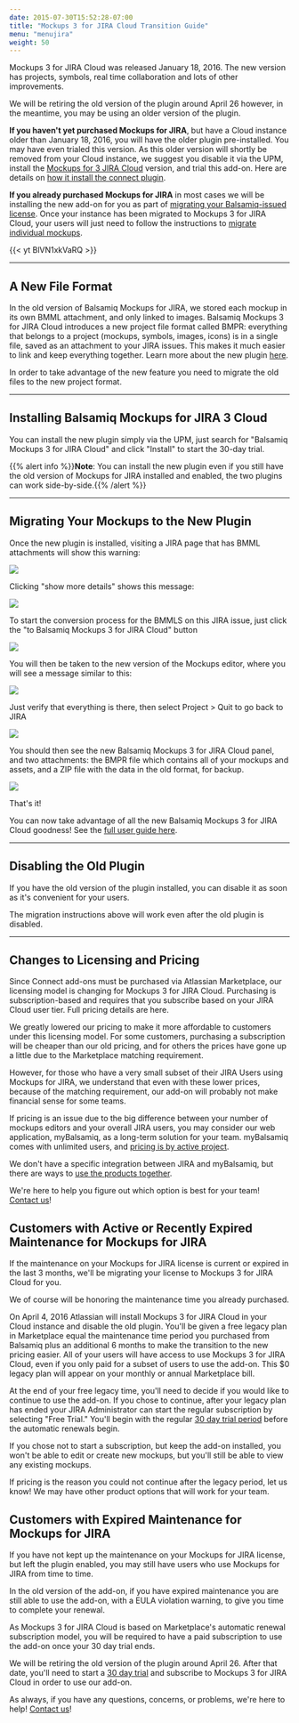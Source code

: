 ```yaml
---
date: 2015-07-30T15:52:28-07:00
title: "Mockups 3 for JIRA Cloud Transition Guide"
menu: "menujira"
weight: 50
---
```


Mockups 3 for JIRA Cloud was released January 18, 2016. The new version has projects, symbols, real time collaboration and lots of other improvements.

We will be retiring the old version of the plugin around April 26 however, in the meantime, you may be using an older version of the plugin.

**If you haven't yet purchased Mockups for JIRA**, but have a Cloud instance older than January 18, 2016, you will have the older plugin pre-installed. You may have even trialed this version. As this older version will shortly be removed from your Cloud instance, we suggest you disable it via the UPM, install the [Mockups for 3 JIRA Cloud](https://marketplace.atlassian.com/plugins/com.balsamiq.mockups.jira/cloud/overview) version, and trial this add-on. Here are details on [how it install the connect plugin](https://marketplace.atlassian.com/plugins/com.balsamiq.mockups.jira/cloud/installation).

**If you already purchased Mockups for JIRA** in most cases we will be installing the new add-on for you as part of [migrating your Balsamiq-issued license](#changes-to-licensing-and-pricing). Once your instance has been migrated to Mockups 3 for JIRA Cloud, your users will just need to follow the instructions to [migrate individual mockups](#migrating-your-mockups-to-the-new-plugin).

{{< yt BlVN1xkVaRQ >}}

---

## A New File Format

In the old version of Balsamiq Mockups for JIRA, we stored each mockup in its own BMML attachment, and only linked to images. Balsamiq Mockups 3 for JIRA Cloud introduces a new project file format called BMPR: everything that belongs to a project (mockups, symbols, images, icons) is in a single file, saved as an attachment to your JIRA issues. This makes it much easier to link and keep everything together. Learn more about the new plugin [here](/jira/user-guide-cloud).

In order to take advantage of the new feature you need to migrate the old files to the new project format.

---

## Installing Balsamiq Mockups for JIRA 3 Cloud

You can install the new plugin simply via the UPM, just search for "Balsamiq Mockups 3 for JIRA Cloud" and click "Install" to start the 30-day trial.

{{% alert info %}}**Note**: You can install the new plugin even if you still have the old version of Mockups for JIRA installed and enabled, the two plugins can work side-by-side.{{% /alert %}}

---

## Migrating Your Mockups to the New Plugin

Once the new plugin is installed, visiting a JIRA page that has BMML attachments will show this warning:

![](//media.balsamiq.com/img/support/docs/jira/transitionguide/transition1.png)

Clicking "show more details" shows this message:

![](//media.balsamiq.com/img/support/docs/jira/transitionguide/transition2.png)

To start the conversion process for the BMMLS on this JIRA issue, just click the "to Balsamiq Mockups 3 for JIRA Cloud" button

![](//media.balsamiq.com/img/support/docs/jira/transitionguide/transition3.png)

You will then be taken to the new version of the Mockups editor, where you will see a message similar to this:

![](//media.balsamiq.com/img/support/docs/jira/transitionguide/transition4.png)

Just verify that everything is there, then select Project > Quit to go back to JIRA

![](//media.balsamiq.com/img/support/docs/jira/transitionguide/transition5.png)

You should then see the new Balsamiq Mockups 3 for JIRA Cloud panel, and two attachments: the BMPR file which contains all of your mockups and assets, and a ZIP file with the data in the old format, for backup.

![](//media.balsamiq.com/img/support/docs/jira/transitionguide/transition6.png)

That's it!

You can now take advantage of all the new Balsamiq Mockups 3 for JIRA Cloud goodness! See the [full user guide here](/jira/user-guide-cloud).

---

## Disabling the Old Plugin

If you have the old version of the plugin installed, you can disable it as soon as it's convenient for your users.

The migration instructions above will work even after the old plugin is disabled.

---

## Changes to Licensing and Pricing

Since Connect add-ons must be purchased via Atlassian Marketplace, our licensing model is changing for Mockups 3 for JIRA Cloud. Purchasing is subscription-based and requires that you subscribe based on your JIRA Cloud user tier. Full pricing details are here.

We greatly lowered our pricing to make it more affordable to customers under this licensing model. For some customers, purchasing a subscription will be cheaper than our old pricing, and for others the prices have gone up a little due to the Marketplace matching requirement.

However, for those who have a very small subset of their JIRA Users using Mockups for JIRA, we understand that even with these lower prices, because of the matching requirement, our add-on will probably not make financial sense for some teams.

If pricing is an issue due to the big difference between your number of mockups editors and your overall JIRA users, you may consider our web application, myBalsamiq, as a long-term solution for your team. myBalsamiq comes with unlimited users, and [pricing is by active project](https://balsamiq.com/buy/#myb).

We don't have a specific integration between JIRA and myBalsamiq, but there are ways to [use the products together](https://support.balsamiq.com/mybalsamiq/mybandatlassian/).

We're here to help you figure out which option is best for your team!  [Contact us](https://balsamiq.com/company/contact/#/s/m4j)!

## Customers with Active or Recently Expired Maintenance for Mockups for JIRA

If the maintenance on your Mockups for JIRA license is current or expired in the last 3 months, we'll be migrating your license to Mockups 3 for JIRA Cloud for you.

We of course will be honoring the maintenance time you already purchased.

On April 4, 2016 Atlassian will install Mockups 3 for JIRA Cloud in your Cloud instance and disable the old plugin. You'll be given a free legacy plan in Marketplace equal the maintenance time period you purchased from Balsamiq plus an additional 6 months to make the transition to the new pricing easier. All of your users will have access to use Mockups 3 for JIRA Cloud, even if you only paid for a subset of users to use the add-on. This $0 legacy plan will appear on your monthly or annual Marketplace bill.

At the end of your free legacy time, you'll need to decide if you would like to continue to use the add-on. If you chose to continue, after your legacy plan has ended your JIRA Administrator can start the regular subscription by selecting "Free Trial."  You'll begin with the regular [30 day trial period](https://marketplace.atlassian.com/plugins/com.balsamiq.mockups.jira/cloud/installation) before the automatic renewals begin.

If you chose not to start a subscription, but keep the add-on installed, you won't be able to edit or create new mockups, but you'll still be able to view any existing mockups.

If pricing is the reason you could not continue after the legacy period, let us know! We may have other product options that will work for your team.

## Customers with Expired Maintenance for Mockups for JIRA

If you have not kept up the maintenance on your Mockups for JIRA license, but left the plugin enabled, you may still have users who use Mockups for JIRA from time to time.

In the old version of the add-on, if you have expired maintenance you are still able to use the add-on, with a EULA violation warning, to give you time to complete your renewal.

As Mockups 3 for JIRA Cloud is based on Marketplace's automatic renewal subscription model, you will be required to have a paid subscription to use the add-on once your 30 day trial ends.

We will be retiring the old version of the plugin around April 26. After that date, you'll need to start a [30 day trial](https://marketplace.atlassian.com/plugins/com.balsamiq.mockups.jira/cloud/installation) and subscribe to Mockups 3 for JIRA Cloud in order to use our add-on.

As always, if you have any questions, concerns, or problems, we're here to help! [Contact us](https://balsamiq.com/company/contact/#/s/m4j)!
